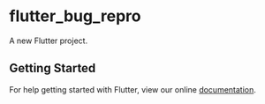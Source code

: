 # flutter_bug_repro

A new Flutter project.

## Getting Started

For help getting started with Flutter, view our online
[documentation](https://flutter.io/).
